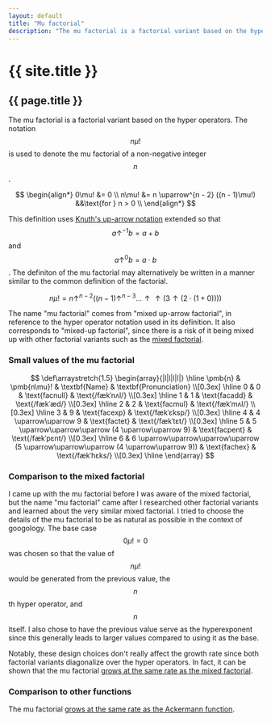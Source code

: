 ```yaml
---
layout: default
title: "Mu factorial"
description: "The mu factorial is a factorial variant based on the hyper operators."
---
```

# {{ site.title }}
## {{ page.title }}

The mu factorial is a factorial variant based on the hyper operators. The notation $$n\mu!$$ is used to denote the mu factorial of a non-negative integer $$n$$.

$$
\begin{align*}
0\mu! &= 0 \\
n\mu! &= n \uparrow^{n - 2} ((n - 1)\mu!) &&\text{for } n > 0 \\
\end{align*}
$$

This definition uses [Knuth's up-arrow notation](https://en.wikipedia.org/wiki/Knuth%27s_up-arrow_notation) extended so that $$a \uparrow^{-1} b = a + b$$ and $$a \uparrow^0 b = a \cdot b$$. The definiton of the mu factorial may alternatively be written in a manner similar to the common definition of the factorial.

$$n\mu! = n \uparrow^{n - 2} ((n - 1) \uparrow^{n - 3} \dots \uparrow\uparrow (3 \uparrow (2 \cdot (1 + 0))))$$

The name "mu factorial" comes from "mixed up-arrow factorial", in reference to the hyper operator notation used in its definition. It also corresponds to "mixed-up factorial", since there is a risk of it being mixed up with other factorial variants such as the [mixed factorial](https://googology.fandom.com/wiki/Mixed_factorial).

### Small values of the mu factorial

$$
\def\arraystretch{1.5}
\begin{array}{|l|l|l|l|}
\hline
\pmb{n} & \pmb{n\mu}! & \textbf{Name} & \textbf{Pronunciation} \\[0.3ex]
\hline
0 & 0 & \text{facnull} & \text{/fækˈnʌl/} \\[0.3ex]
\hline
1 & 1 & \text{facadd} & \text{/fækˈæd/} \\[0.3ex]
\hline
2 & 2 & \text{facmul} & \text{/fækˈmʌl/} \\[0.3ex]
\hline
3 & 9 & \text{facexp} & \text{/fækˈɛksp/} \\[0.3ex]
\hline
4 & 4 \uparrow\uparrow 9 & \text{factet} & \text{/fækˈtɛt/} \\[0.3ex]
\hline
5 & 5 \uparrow\uparrow\uparrow (4 \uparrow\uparrow 9) & \text{facpent} & \text{/fækˈpɛnt/} \\[0.3ex]
\hline
6 & 6 \uparrow\uparrow\uparrow\uparrow (5 \uparrow\uparrow\uparrow (4 \uparrow\uparrow 9)) & \text{fachex} & \text{/fækˈhɛks/} \\[0.3ex]
\hline
\end{array}
$$

### Comparison to the mixed factorial

I came up with the mu factorial before I was aware of the mixed factorial, but the name "mu factorial" came after I researched other factorial variants and learned about the very similar mixed factorial. I tried to choose the details of the mu factorial to be as natural as possible in the context of googology. The base case $$0\mu! = 0$$ was chosen so that the value of $$n\mu!$$ would be generated from the previous value, the $$n$$th hyper operator, and $$n$$ itself. I also chose to have the previous value serve as the hyperexponent since this generally leads to larger values compared to using it as the base.

Notably, these design choices don't really affect the growth rate since both factorial variants diagonalize over the hyper operators. In fact, it can be shown that the mu factorial [grows at the same rate as the mixed factorial](/miscellaneous/googology/proofs/theorem-mu-0).

### Comparison to other functions

The mu factorial [grows at the same rate as the Ackermann function](/miscellaneous/googology/proofs/theorem-mu-1).
